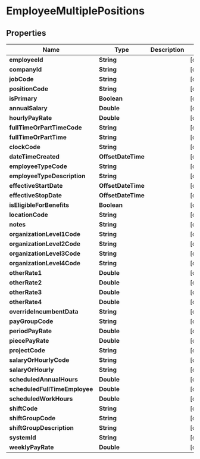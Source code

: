 

# EmployeeMultiplePositions


## Properties

| Name | Type | Description | Notes |
|------------ | ------------- | ------------- | -------------|
|**employeeId** | **String** |  |  [optional] |
|**companyId** | **String** |  |  [optional] |
|**jobCode** | **String** |  |  [optional] |
|**positionCode** | **String** |  |  [optional] |
|**isPrimary** | **Boolean** |  |  [optional] |
|**annualSalary** | **Double** |  |  [optional] |
|**hourlyPayRate** | **Double** |  |  [optional] |
|**fullTimeOrPartTimeCode** | **String** |  |  [optional] |
|**fullTimeOrPartTime** | **String** |  |  [optional] |
|**clockCode** | **String** |  |  [optional] |
|**dateTimeCreated** | **OffsetDateTime** |  |  [optional] |
|**employeeTypeCode** | **String** |  |  [optional] |
|**employeeTypeDescription** | **String** |  |  [optional] |
|**effectiveStartDate** | **OffsetDateTime** |  |  [optional] |
|**effectiveStopDate** | **OffsetDateTime** |  |  [optional] |
|**isEligibleForBenefits** | **Boolean** |  |  [optional] |
|**locationCode** | **String** |  |  [optional] |
|**notes** | **String** |  |  [optional] |
|**organizationLevel1Code** | **String** |  |  [optional] |
|**organizationLevel2Code** | **String** |  |  [optional] |
|**organizationLevel3Code** | **String** |  |  [optional] |
|**organizationLevel4Code** | **String** |  |  [optional] |
|**otherRate1** | **Double** |  |  [optional] |
|**otherRate2** | **Double** |  |  [optional] |
|**otherRate3** | **Double** |  |  [optional] |
|**otherRate4** | **Double** |  |  [optional] |
|**overrideIncumbentData** | **String** |  |  [optional] |
|**payGroupCode** | **String** |  |  [optional] |
|**periodPayRate** | **Double** |  |  [optional] |
|**piecePayRate** | **Double** |  |  [optional] |
|**projectCode** | **String** |  |  [optional] |
|**salaryOrHourlyCode** | **String** |  |  [optional] |
|**salaryOrHourly** | **String** |  |  [optional] |
|**scheduledAnnualHours** | **Double** |  |  [optional] |
|**scheduledFullTimeEmployee** | **Double** |  |  [optional] |
|**scheduledWorkHours** | **Double** |  |  [optional] |
|**shiftCode** | **String** |  |  [optional] |
|**shiftGroupCode** | **String** |  |  [optional] |
|**shiftGroupDescription** | **String** |  |  [optional] |
|**systemId** | **String** |  |  [optional] |
|**weeklyPayRate** | **Double** |  |  [optional] |



